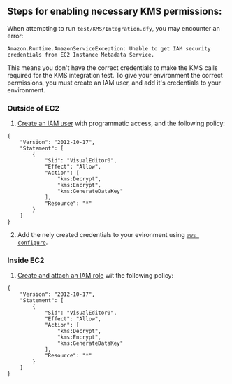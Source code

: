 ## Steps for enabling necessary KMS permissions:

When attempting to run `test/KMS/Integration.dfy`, you may encounter an error:

```
Amazon.Runtime.AmazonServiceException: Unable to get IAM security credentials from EC2 Instance Metadata Service.
```

This means you don't have the correct credentials to make the KMS calls required for the KMS integration test. To give your environment the correct permissions, you must create an IAM user, and add it's credentials to your environment.

### Outside of EC2

1. [Create an IAM user](https://docs.aws.amazon.com/IAM/latest/UserGuide/id_users_create.html) with programmatic access, and the following policy:
```
{
    "Version": "2012-10-17",
    "Statement": [
        {
            "Sid": "VisualEditor0",
            "Effect": "Allow",
            "Action": [
                "kms:Decrypt",
                "kms:Encrypt",
                "kms:GenerateDataKey"
            ],
            "Resource": "*"
        }
    ]
}
```
2. Add the nely created credentials to your evironment using [`aws configure`](https://docs.aws.amazon.com/cli/latest/userguide/cli-chap-configure.html).

### Inside EC2

1. [Create and attach an IAM role](https://docs.aws.amazon.com/AWSEC2/latest/UserGuide/iam-roles-for-amazon-ec2.html) wit the following policy:
```
{
    "Version": "2012-10-17",
    "Statement": [
        {
            "Sid": "VisualEditor0",
            "Effect": "Allow",
            "Action": [
                "kms:Decrypt",
                "kms:Encrypt",
                "kms:GenerateDataKey"
            ],
            "Resource": "*"
        }
    ]
}
```
